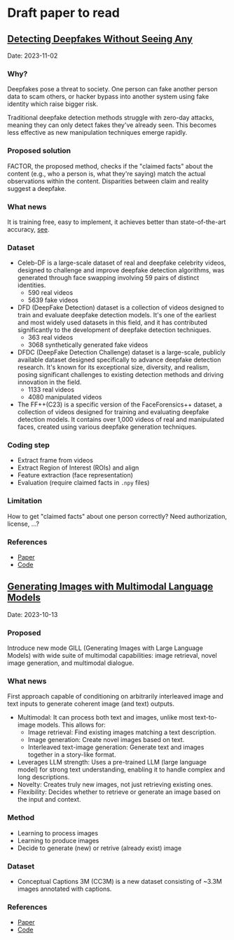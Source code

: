 # Draft paper to read

## [Detecting Deepfakes Without Seeing Any](https://paperswithcode.com/paper/detecting-deepfakes-without-seeing-any)

Date: 2023-11-02

### Why?

Deepfakes pose a threat to society. One person can fake another person data to
scam others, or hacker bypass into another system using fake identity which
raise bigger risk.

Traditional deepfake detection methods struggle with zero-day attacks, meaning
they can only detect fakes they've already seen. This becomes less effective as
new manipulation techniques emerge rapidly.

### Proposed solution

FACTOR, the proposed method, checks if the "claimed facts" about the content
(e.g., who a person is, what they're saying) match the actual observations
within the content. Disparities between claim and reality suggest a deepfake.

### What news

It is training free, easy to implement, it achieves better than state-of-the-art
accuracy,
[see](https://paperswithcode.com/sota/deepfake-detection-on-fakeavceleb-1).

### Dataset

- Celeb-DF is a large-scale dataset of real and deepfake celebrity videos,
  designed to challenge and improve deepfake detection algorithms, was generated
  through face swapping involving 59 pairs of distinct identities.
  - 590 real videos
  - 5639 fake videos
- DFD (DeepFake Detection) dataset is a collection of videos designed to train
  and evaluate deepfake detection models. It's one of the earliest and most
  widely used datasets in this field, and it has contributed significantly to
  the development of deepfake detection techniques.
  - 363 real videos
  - 3068 synthetically generated fake videos
- DFDC (DeepFake Detection Challenge) dataset is a large-scale, publicly
  available dataset designed specifically to advance deepfake detection
  research. It's known for its exceptional size, diversity, and realism, posing
  significant challenges to existing detection methods and driving innovation in
  the field.
  - 1133 real videos
  - 4080 manipulated videos
- The FF++(C23) is a specific version of the FaceForensics++ dataset, a
  collection of videos designed for training and evaluating deepfake detection
  models. It contains over 1,000 videos of real and manipulated faces, created
  using various deepfake generation techniques.

### Coding step

- Extract frame from videos
- Extract Region of Interest (ROIs) and align
- Feature extraction (face representation)
- Evaluation (require claimed facts in `.npy` files)

### Limitation

How to get "claimed facts" about one person correctly? Need authorization,
license, ...?

### References

- [Paper](https://arxiv.org/pdf/2311.01458v1.pdf)
- [Code](https://github.com/talreiss/FACTOR)

## [Generating Images with Multimodal Language Models](https://jykoh.com/gill)

Date: 2023-10-13

### Proposed

Introduce new mode GILL (Generating Images with Large Language Models) with wide
suite of multimodal capabilities: image retrieval, novel image generation, and
multimodal dialogue.

### What news

First approach capable of conditioning on arbitrarily interleaved image and text
inputs to generate coherent image (and text) outputs.

- Multimodal: It can process both text and images, unlike most text-to-image
  models. This allows for:
  - Image retrieval: Find existing images matching a text description.
  - Image generation: Create novel images based on text.
  - Interleaved text-image generation: Generate text and images together in a
    story-like format.
- Leverages LLM strength: Uses a pre-trained LLM (large language model) for
  strong text understanding, enabling it to handle complex and long
  descriptions.
- Novelty: Creates truly new images, not just retrieving existing ones.
- Flexibility: Decides whether to retrieve or generate an image based on the
  input and context.

### Method

- Learning to process images
- Learning to produce images
- Decide to generate (new) or retrive (already exist) image

### Dataset

- Conceptual Captions 3M (CC3M) is a new dataset consisting of ~3.3M images
  annotated with captions.

### References

- [Paper](https://arxiv.org/pdf/2305.17216.pdf)
- [Code](https://github.com/kohjingyu/gill)
